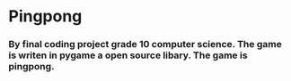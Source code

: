 # Pingpong
### By final coding project grade 10 computer science. The game is writen in pygame a open source libary. The game is pingpong.
